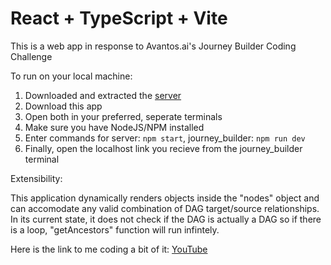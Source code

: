 # React + TypeScript + Vite

This is a web app in response to Avantos.ai's Journey Builder Coding Challenge

To run on your local machine:

1. Downloaded and extracted the [server](https://github.com/mosaic-avantos/frontendchallengeserver)
2. Download this app
3. Open both in your preferred, seperate terminals
4. Make sure you have NodeJS/NPM installed
5. Enter commands for server: `npm start`, journey_builder: `npm run dev`
6. Finally, open the localhost link you recieve from the journey_builder terminal

Extensibility:

This application dynamically renders objects inside the "nodes" object and can accomodate any valid combination of DAG target/source relationships. In its current state, it does not check if the DAG is actually a DAG so if there is a loop, "getAncestors" function will run infintely.

Here is the link to me coding a bit of it: [YouTube](https://www.youtube.com/watch?v=EKUMDwnbGZI)
